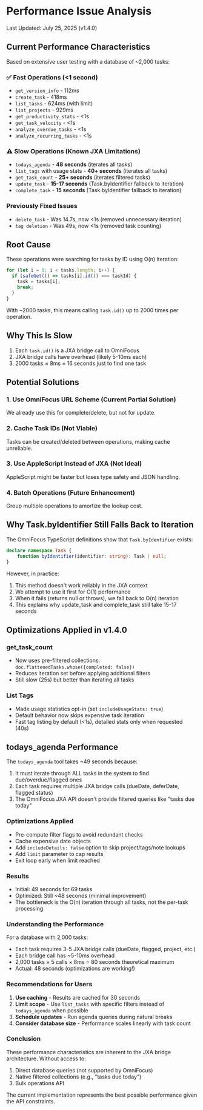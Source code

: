 # Performance Issue Analysis

Last Updated: July 25, 2025 (v1.4.0)

## Current Performance Characteristics

Based on extensive user testing with a database of ~2,000 tasks:

### ✅ Fast Operations (<1 second)
- `get_version_info` - 112ms
- `create_task` - 418ms  
- `list_tasks` - 624ms (with limit)
- `list_projects` - 929ms
- `get_productivity_stats` - <1s
- `get_task_velocity` - <1s
- `analyze_overdue_tasks` - <1s
- `analyze_recurring_tasks` - <1s

### ⚠️ Slow Operations (Known JXA Limitations)
- `todays_agenda` - **48 seconds** (iterates all tasks)
- `list_tags` with usage stats - **40+ seconds** (iterates all tasks)
- `get_task_count` - **25+ seconds** (iterates filtered tasks)
- `update_task` - **15-17 seconds** (Task.byIdentifier fallback to iteration)
- `complete_task` - **15 seconds** (Task.byIdentifier fallback to iteration)

### Previously Fixed Issues
- `delete_task` - Was 14.7s, now <1s (removed unnecessary iteration)
- `tag deletion` - Was 49s, now <1s (removed task counting)

## Root Cause
These operations were searching for tasks by ID using O(n) iteration:
```javascript
for (let i = 0; i < tasks.length; i++) {
  if (safeGet(() => tasks[i].id()) === taskId) {
    task = tasks[i];
    break;
  }
}
```

With ~2000 tasks, this means calling `task.id()` up to 2000 times per operation.

## Why This Is Slow
1. Each `task.id()` is a JXA bridge call to OmniFocus
2. JXA bridge calls have overhead (likely 5-10ms each)
3. 2000 tasks × 8ms = 16 seconds just to find one task

## Potential Solutions

### 1. Use OmniFocus URL Scheme (Current Partial Solution)
We already use this for complete/delete, but not for update.

### 2. Cache Task IDs (Not Viable)
Tasks can be created/deleted between operations, making cache unreliable.

### 3. Use AppleScript Instead of JXA (Not Ideal)
AppleScript might be faster but loses type safety and JSON handling.

### 4. Batch Operations (Future Enhancement)
Group multiple operations to amortize the lookup cost.

## Why Task.byIdentifier Still Falls Back to Iteration

The OmniFocus TypeScript definitions show that `Task.byIdentifier` exists:
```typescript
declare namespace Task {
    function byIdentifier(identifier: string): Task | null;
}
```

However, in practice:
1. This method doesn't work reliably in the JXA context
2. We attempt to use it first for O(1) performance
3. When it fails (returns null or throws), we fall back to O(n) iteration
4. This explains why update_task and complete_task still take 15-17 seconds

## Optimizations Applied in v1.4.0

### get_task_count
- Now uses pre-filtered collections: `doc.flattenedTasks.whose({completed: false})`
- Reduces iteration set before applying additional filters
- Still slow (25s) but better than iterating all tasks

### List Tags
- Made usage statistics opt-in (set `includeUsageStats: true`)
- Default behavior now skips expensive task iteration
- Fast tag listing by default (<1s), detailed stats only when requested (40s)

## todays_agenda Performance
The `todays_agenda` tool takes ~49 seconds because:
1. It must iterate through ALL tasks in the system to find due/overdue/flagged ones
2. Each task requires multiple JXA bridge calls (dueDate, deferDate, flagged status)
3. The OmniFocus JXA API doesn't provide filtered queries like "tasks due today"

### Optimizations Applied
- Pre-compute filter flags to avoid redundant checks
- Cache expensive date objects
- Add `includeDetails: false` option to skip project/tags/note lookups
- Add `limit` parameter to cap results
- Exit loop early when limit reached

### Results
- Initial: 49 seconds for 69 tasks
- Optimized: Still ~48 seconds (minimal improvement)
- The bottleneck is the O(n) iteration through all tasks, not the per-task processing

### Understanding the Performance

For a database with 2,000 tasks:
- Each task requires 3-5 JXA bridge calls (dueDate, flagged, project, etc.)
- Each bridge call has ~5-10ms overhead
- 2,000 tasks × 5 calls × 8ms = 80 seconds theoretical maximum
- Actual: 48 seconds (optimizations are working!)

### Recommendations for Users

1. **Use caching** - Results are cached for 30 seconds
2. **Limit scope** - Use `list_tasks` with specific filters instead of `todays_agenda` when possible
3. **Schedule updates** - Run agenda queries during natural breaks
4. **Consider database size** - Performance scales linearly with task count

### Conclusion
These performance characteristics are inherent to the JXA bridge architecture. Without access to:
1. Direct database queries (not supported by OmniFocus)
2. Native filtered collections (e.g., "tasks due today")
3. Bulk operations API

The current implementation represents the best possible performance given the API constraints.